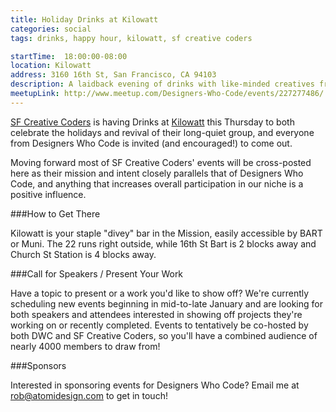 ```yaml
---
title: Holiday Drinks at Kilowatt
categories: social
tags: drinks, happy hour, kilowatt, sf creative coders

startTime: 	18:00:00-08:00
location: Kilowatt
address: 3160 16th St, San Francisco, CA 94103
description: A laidback evening of drinks with like-minded creatives from the SF Creative Coders meetup and around San Francisco.
meetupLink: http://www.meetup.com/Designers-Who-Code/events/227277486/
---
```


[SF Creative Coders]() is having Drinks at [Kilowatt]() this Thursday to both celebrate the holidays and revival of their long-quiet group, and everyone from Designers Who Code is invited (and encouraged!) to come out.

Moving forward most of SF Creative Coders' events will be cross-posted here as their mission and intent closely parallels that of Designers Who Code, and anything that increases overall participation in our niche is a positive influence.

###How to Get There

Kilowatt is your staple "divey" bar in the Mission, easily accessible by BART or Muni. The 22 runs right outside, while 16th St Bart is 2 blocks away and Church St Station is 4 blocks away.

###Call for Speakers / Present Your Work

Have a topic to present or a work you'd like to show off? We're currently scheduling new events beginning in mid-to-late January and are looking for both speakers and attendees interested in showing off projects they're working on or recently completed. Events to tentatively be co-hosted by both DWC and SF Creative Coders, so you'll have a combined audience of nearly 4000 members to draw from!

###Sponsors

Interested in sponsoring events for Designers Who Code? Email me at rob@atomidesign.com to get in touch!